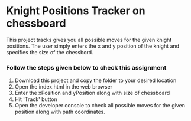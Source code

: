 # Knight Positions Tracker on chessboard
This project tracks gives you all possible moves for the given knight positions. The user simply enters the x and y position of the knight and specifies the size of the chessbord.

### Follow the steps given below to check this assignment
1. Download this project and copy the folder to your desired location
2. Open the index.html in the web browser
3. Enter the xPosition and yPosition along with size of chessboard
4. Hit 'Track' button
5. Open the developer console to check all possible moves for the given position along with path coordinates.

